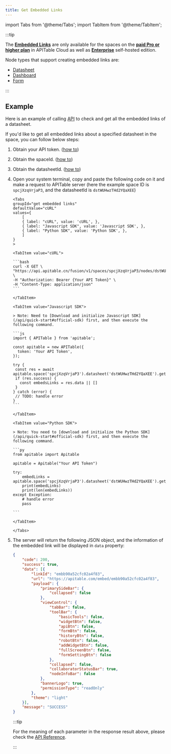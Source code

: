 ```yaml
---
title: Get Embedded Links
---
```


import Tabs from '@theme/Tabs';
import TabItem from '@theme/TabItem';

:::tip

The **[Embedded Links](https://help.apitable.com/docs/guide/embedding-with-embedded-link)** are only available for the spaces on the **[paid Pro or higher plan](https://apitable.com/pricing/)** in APITable Cloud as well as **[Enterprise](https://apitable.com/pricing/)** self-hosted edition.  

Node types that support creating embedded links are:

- [Datasheet](introduction.md#datasheetid)
- [Dashboard](introduction.md#datasheetid)
- [Form](introduction.md#formid)

:::

## Example

Here is an example of calling [API](/api/reference#operation/get-embedlinks) to check and get all the embedded links of a datasheet.

If you'd like to get all embedded links about a specified datasheet in the space, you can follow below steps:

1. Obtain your API token. ([how to](quick-start#get-api-token))

2. Obtain the spaceId. ([how to](/api/introduction#spaceid))

3. Obtain the datasheetId. ([how to](introduction.md#datasheetid))

4. Open your system terminal, copy and paste the following code on it and make a request to APITable server (here the example space ID is `spcjXzqVrjaP3`, and the datasheetId is `dstWUHwzTHd2YQaXEE`)

    ````mdx-code-block
    <Tabs
    groupId="get embedded links"
    defaultValue="cURL"
    values={
        [
        { label: "cURL", value: 'cURL', },
        { label: "Javascript SDK", value: 'Javascript SDK', },
        { label: "Python SDK", value: 'Python SDK', },
        ]
    }
    >

   <TabItem value="cURL">

   ```bash
   curl -X GET \
   "https://api.apitable.cn/fusion/v1/spaces/spcjXzqVrjaP3/nodes/dstWUHwzTHd2YQaXEE/embedlinks" \
   -H "Authorization: Bearer {Your API Token}" \
   -H "Content-Type: application/json"
   ```

   </TabItem>
   
   <TabItem value="Javascript SDK">

   > Note: Need to [Download and initialize Javascript SDK](/api/quick-start#official-sdk) first, and then execute the following command.

   ```js
   import { APITable } from 'apitable';

   const apitable = new APITable({
      token: 'Your API Token',
    });
   
   try {
     const res = await apitable.space('spcjXzqVrjaP3').datasheet('dstWUHwzTHd2YQaXEE').getEmbedLinks();
     if (res.success) {
       const embedsLinks = res.data || []
     }
   } catch (error) {
     // TODO: handle error
   }
   ```

   </TabItem>
   
   <TabItem value="Python SDK">

    > Note: You need to [download and initialize the Python SDK](/api/quick-start#official-sdk) first, and then execute the following command.

    ```py
    from apitable import Apitable

    apitable = Apitable("Your API Token")
    
    try:
        embedLinks = apitable.space('spcjXzqVrjaP3').datasheet('dstWUHwzTHd2YQaXEE').get_embed_links()
        print(embedLinks)
        print(len(embedLinks))
    except Exception:
        # handle error
        pass

    ```

    </TabItem> 

   </Tabs>
    ````

5. The server will return the following JSON object, and the information of the embedded link will be displayed in `data` property:

    ```json
    {
        "code": 200,
        "success": true,
        "data": [{
            "linkId": "embb90a52cfc02a4f83",
            "url": "https://apitable.com/embed/embb90a52cfc02a4f83",
            "payload": {
                "primarySideBar": {
                    "collapsed": false
                },
                "viewControl": {
                    "tabBar": false,
                    "toolBar": {
                        "basicTools": false,
                        "widgetBtn": false,
                        "apiBtn": false,
                        "formBtn": false,
                        "historyBtn": false,
                        "robotBtn": false,
                        "addWidgetBtn": false,
                        "fullScreenBtn": false,
                        "formSettingBtn": false
                    },
                    "collapsed": false,
                    "collaboratorStatusBar": true,
                    "nodeInfoBar": false
                },
                "bannerLogo": true,
                "permissionType": "readOnly"
            },
            "theme": "light"
        }],
        "message": "SUCCESS"
    }
    ```

    :::tip

    For the meaning of each parameter in the response result above, please check the [API Reference](/api/reference#operation/get-embedlinks).

    :::
